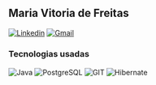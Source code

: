 ## Maria Vitoria de Freitas
[![Linkedin](https://img.shields.io/badge/LinkedIn-0077B5?style=for-the-badge&logo=linkedin&logoColor=white)](linkedin.com/in/mavifreitas/)
[![Gmail](https://img.shields.io/badge/Gmail-D14836?style=for-the-badge&logo=gmail&logoColor=white)](mailto:mariavitoria.freitas@yahoo.com)

### Tecnologias usadas
<img align="center" alt="Java" src="https://img.shields.io/badge/Java-ED8B00?style=for-the-badge&logo=openjdk&logoColor=white" />
<img align="center" alt="PostgreSQL" src="https://img.shields.io/badge/PostgreSQL-316192?style=for-the-badge&logo=postgresql&logoColor=white" />
<img align="center" alt="GIT" src="https://img.shields.io/badge/GIT-E44C30?style=for-the-badge&logo=git&logoColor=white" />
<img align="center" alt="Hibernate" src="https://img.shields.io/badge/Hibernate-59666C?style=for-the-badge&logo=Hibernate&logoColor=white" />
